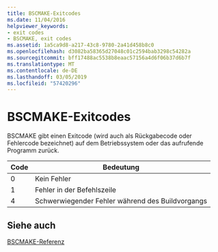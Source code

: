 ```yaml
---
title: BSCMAKE-Exitcodes
ms.date: 11/04/2016
helpviewer_keywords:
- exit codes
- BSCMAKE, exit codes
ms.assetid: 1a5ca9d8-a217-43c8-9780-2a41d458b8c0
ms.openlocfilehash: d3082ba58365d27048c01c2594bab3298c54282a
ms.sourcegitcommit: bff17488ac5538b8eaac57156a4d6f06b37d6b7f
ms.translationtype: MT
ms.contentlocale: de-DE
ms.lasthandoff: 03/05/2019
ms.locfileid: "57420296"
---
```

# <a name="bscmake-exit-codes"></a>BSCMAKE-Exitcodes

BSCMAKE gibt einen Exitcode (wird auch als Rückgabecode oder Fehlercode bezeichnet) auf dem Betriebssystem oder das aufrufende Programm zurück.

|Code|Bedeutung|
|----------|-------------|
|0|Kein Fehler|
|1|Fehler in der Befehlszeile|
|4|Schwerwiegender Fehler während des Buildvorgangs|

## <a name="see-also"></a>Siehe auch

[BSCMAKE-Referenz](../../build/reference/bscmake-reference.md)
